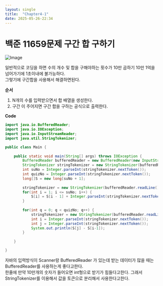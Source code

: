 ```yaml
---
layout: single
title:  "Chapter4-1"
date: 2025-05-26-22:34 
---
```


# 백준 11659문제 구간 합 구하기

![Image](https://github.com/user-attachments/assets/406e06bf-362c-48af-8c06-c3df648153b1)

일반적으로 코딩을 하면 수의 개수 및 합을 구해야하는 횟수가 10만 곱하기 10만 1억을 넘어가기에 1초이내에 불가능하다.  
그렇기에 구간합을 사용해서 해결하면된다.

**순서**

1. N개의 수를 입력받으면서 합 배열을 생성한다.
2. 구간 이 주어지면 구간 합을 구하는 공식으로 출력한다.

**Code**

```java
import java.io.BufferedReader;
import java.io.IOException;
import java.io.InputStreamReader;
import java.util.StringTokenizer;

public class Main {
	
	public static void main(String[] args) throws IOException {
		BufferedReader bufferedReader = new BufferedReader(new InputStreamReader(System.in));
		StringTokenizer stringTokenizer = new StringTokenizer(bufferedReader.readLine());
		int suNo = Integer.parseInt(stringTokenizer.nextToken());
		int quizNo = Integer.parseInt(stringTokenizer.nextToken());
		long[]S = new long[suNo + 1];
		
		stringTokenizer = new StringTokenizer(bufferedReader.readLine());
		for(int i = 1; i <= suNo; i++) {
			S[i] = S[i - 1] + Integer.parseInt(stringTokenizer.nextToken());
		}
		
		for(int q = 0; q < quizNo; q++) {
			stringTokenizer = new StringTokenizer(bufferedReader.readLine());
			int i = Integer.parseInt(stringTokenizer.nextToken());
			int j = Integer.parseInt(stringTokenizer.nextToken());
			System.out.println(S[j] - S[i-1]);
		}
		
	}

}
```

자바의 입력방식이 Scanner랑 BufferedReader 가 있는데 받는 데이터가 많을 때는 BufferedReader를 사용하는게 좋다고한다.  
한줄에 만약 10만개의 숫자가 들어오면 int형으로 받기가 힘들다고한다. 그래서 StringTokenizer를 이용해서 값을 토큰으로 분리해서 사용한다고한다.






